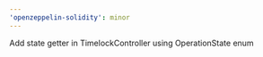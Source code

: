 ```yaml
---
'openzeppelin-solidity': minor
---
```


Add state getter in TimelockController using OperationState enum
